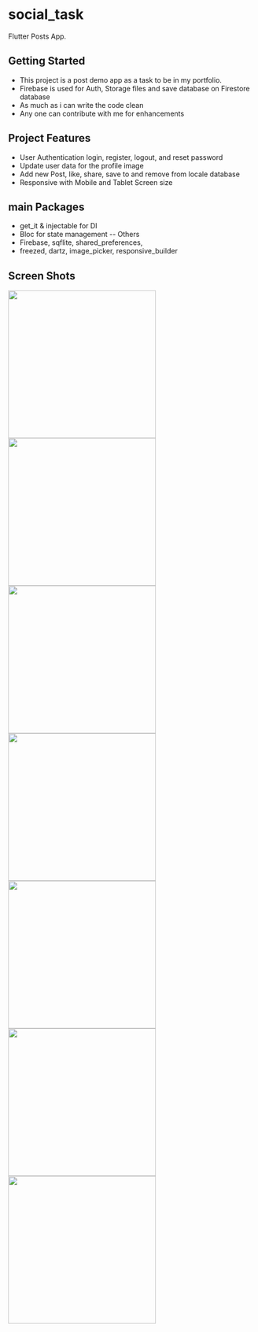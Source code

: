 # social_task

Flutter Posts App.

## Getting Started

* This project is a post demo app as a task to be in my portfolio.
* Firebase is used for Auth, Storage files and save database on Firestore database
* As much as i can write the code clean
* Any one can contribute with me for enhancements

## Project Features

* User Authentication login, register, logout, and reset password
* Update user data for the profile image
* Add new Post, like, share, save to and remove from locale database
* Responsive with Mobile and Tablet Screen size

## main Packages

- get_it & injectable for DI
- Bloc for state management -- Others
- Firebase, sqflite, shared_preferences,
- freezed, dartz, image_picker, responsive_builder

## Screen Shots

  <img src="https://user-images.githubusercontent.com/95647394/182053629-99ff2877-8620-4484-bb93-37ae124e3f6e.png" width="300">

  <img src="https://user-images.githubusercontent.com/95647394/182053636-e6113d07-f774-4134-ba0e-305679504c39.png" width="300">

  <img src="https://user-images.githubusercontent.com/95647394/182053651-79c2d4ed-87fc-4583-aa68-c844fa09ccfb.png" width="300">

  <img src="https://user-images.githubusercontent.com/95647394/182053666-45ee3df4-1d6b-4210-bf4c-47b01faa8356.png" width="300">

  <img src="https://user-images.githubusercontent.com/95647394/182053697-23ea28c3-e412-4409-9fb4-fd721c8202f2.png" width="300">

  <img src="https://user-images.githubusercontent.com/95647394/182053706-e2bff4bb-9443-4553-9d31-673275ee804a.png" width="300">

  <img src="https://user-images.githubusercontent.com/95647394/182053710-5812c51a-9cab-439e-9e2d-e9efe33c7276.png" width="300">

